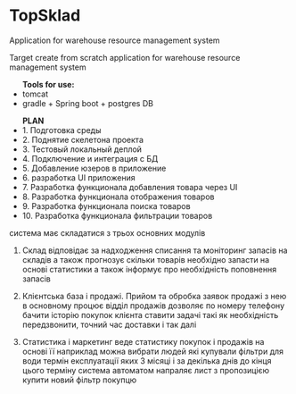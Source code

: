 # TopSklad
<p> Application for warehouse resource management system</p>

<p>Target create from scratch application for warehouse resource management system</p>
<ul><span><b>Tools for use:</b></span>
<li>tomcat</li>
<li>gradle + Spring boot + postgres DB</li>
  </ul>

<ul><span><b>PLAN</b></span>
<li>1. Подготовка среды</li>
<li>2. Поднятие скелетона проекта</li>
<li>3. Тестовый локальный деплой</li>
<li>4. Подключение и интеграция с БД</li>
<li>5. Добавление юзеров в приложение</li>
<li>6. разработка UI приложения</li>
<li>7. Разработка функционала добавления товара через UI</li>
<li>8. Разработка функционала отображения товаров</li>
<li>9. Разработка функционала поиска товаров</li>
<li>10. Разработка функционала фильтрации товаров</li>
</ul>

<p>
  
система має складатися з трьох основних модулів

1. Склад відповідає за надходження списання та моніторинг запасів на складів а також прогнозує скільки товарів необхідно запасти на основі статистики а також інформує про необхідність поповнення запасів

2. Клієнтська база і продажі. Прийом та обробка заявок продажі  з нею в основному процює відділ продажів дозволяє по номеру телефону бачити історію покупок клієнта ставити задачі такі як необхідність передзвонити, точний час доставки і так далі

3. Статистика і маркетинг веде статистику покупок і продажів на основі її наприклад можна вибрати людей які купували фільтри для води термін експлуатації яких 3 місяці і за декілька днів до кінця цього терміну система автоматом напраляє лист з пропозицією купити новий фільтр покупцю
  </p>
